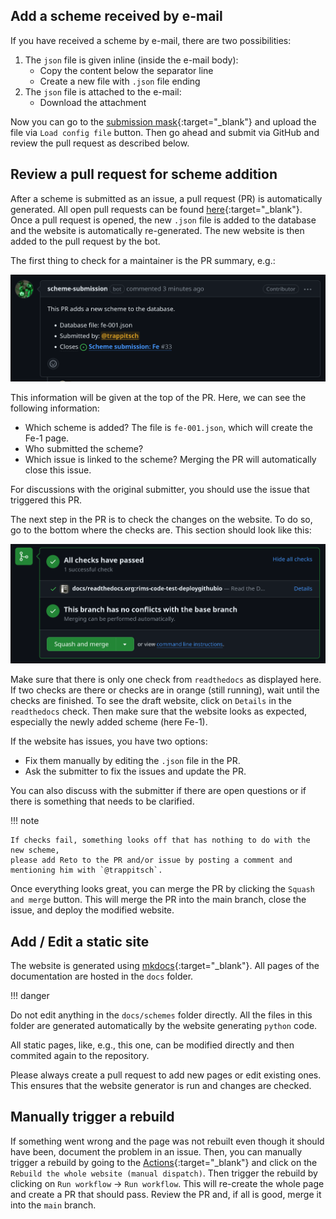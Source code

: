 ## Add a scheme received by e-mail

If you have received a scheme by e-mail, 
there are two possibilities:

1. The `json` file is given inline (inside the e-mail body):
   - Copy the content below the separator line
   - Create a new file with `.json` file ending
2. The `json` file is attached to the e-mail:
   - Download the attachment

Now you can go to the 
[submission mask](https://rims-code.github.io/rimsdb_scheme_submission/){:target="_blank"}
and upload the file via `Load config file` button.
Then go ahead and submit via GitHub and review the pull request as described below.

## Review a pull request for scheme addition

After a scheme is submitted as an issue,
a pull request (PR) is automatically generated.
All open pull requests can be found
[here](https://github.com/RIMS-Code/rims-code.github.io/pulls){:target="_blank"}.
Once a pull request is opened, 
the new `.json` file is added to the database
and the website is automatically re-generated. 
The new website is then added to the pull request by the bot.

The first thing to check for a maintainer is the PR summary, e.g.:

![PR summary example](assets/maint_manual_pr_info.png)

This information will be given at the top of the PR.
Here, we can see the following information:

- Which scheme is added? The file is `fe-001.json`, which will create the Fe-1 page.
- Who submitted the scheme?
- Which issue is linked to the scheme? Merging the PR will automatically close this issue.

For discussions with the original submitter, 
you should use the issue that triggered this PR.

The next step in the PR is to check the changes on the website.
To do so, go to the bottom where the checks are.
This section should look like this:

![PR checks example](assets/maint_manual_pr_checks.png)

Make sure that there is only one check from `readthedocs` as displayed here.
If two checks are there or checks are in orange (still running),
wait until the checks are finished.
To see the draft website, click on `Details` in the `readthedocs` check.
Then make sure that the website looks as expected, 
especially the newly added scheme (here Fe-1).

If the website has issues, you have two options:

- Fix them manually by editing the `.json` file in the PR.
- Ask the submitter to fix the issues and update the PR.

You can also discuss with the submitter if there are open questions
or if there is something that needs to be clarified.

!!! note 

    If checks fail, something looks off that has nothing to do with the new scheme,
    please add Reto to the PR and/or issue by posting a comment and 
    mentioning him with `@trappitsch`.

Once everything looks great, you can merge the PR 
by clicking the `Squash and merge` button.
This will merge the PR into the main branch, 
close the issue, 
and deploy the modified website.

## Add / Edit a static site

The website is generated using 
[mkdocs](https://www.mkdocs.org/){:target="_blank"}.
All pages of the documentation are hosted in the `docs` folder. 

!!! danger
   
   Do not edit anything in the `docs/schemes` folder directly.
   All the files in this folder are generated automatically
   by the website generating `python` code.

All static pages, like, e.g., this one,
can be modified directly and then commited again to the repository.

Please always create a pull request to add new pages or edit existing ones.
This ensures that the website generator is run and changes are checked.

## Manually trigger a rebuild

If something went wrong 
and the page was not rebuilt even though it should have been,
document the problem in an issue.
Then, you can manually trigger a rebuild by going to the
[Actions](https://github.com/RIMS-Code/rims-code.github.io/actions){:target="_blank"}
and click on the `Rebuild the whole website (manual dispatch)`.
Then trigger the rebuild by clicking on `Run workflow` -> `Run workflow`.
This will re-create the whole page and create a PR that should pass.
Review the PR and, if all is good, merge it into the `main` branch.
